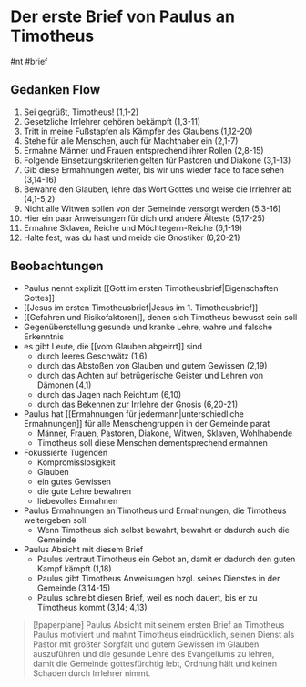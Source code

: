 # Der erste Brief von Paulus an Timotheus

#nt #brief

## Gedanken Flow

1. Sei gegrüßt, Timotheus! (1,1-2)
2. Gesetzliche Irrlehrer gehören bekämpft (1,3-11)
3. Tritt in meine Fußstapfen als Kämpfer des Glaubens (1,12-20)
4. Stehe für alle Menschen, auch für Machthaber ein (2,1-7)
5. Ermahne Männer und Frauen entsprechend ihrer Rollen (2,8-15)
6. Folgende Einsetzungskriterien gelten für Pastoren und Diakone (3,1-13)
7. Gib diese Ermahnungen weiter, bis wir uns wieder face to face sehen (3,14-16)
8. Bewahre den Glauben, lehre das Wort Gottes und weise die Irrlehrer ab (4,1-5,2)
9. Nicht alle Witwen sollen von der Gemeinde versorgt werden (5,3-16)
10. Hier ein paar Anweisungen für dich und andere Älteste (5,17-25)
11. Ermahne Sklaven, Reiche und Möchtegern-Reiche (6,1-19)
12. Halte fest, was du hast und meide die Gnostiker (6,20-21)

## Beobachtungen

- Paulus nennt explizit [[Gott im ersten Timotheusbrief|Eigenschaften Gottes]]
- [[Jesus im ersten Timotheusbrief|Jesus im 1. Timotheusbrief]]
- [[Gefahren und Risikofaktoren]], denen sich Timotheus bewusst sein soll
- Gegenüberstellung gesunde und kranke Lehre, wahre und falsche Erkenntnis
- es gibt Leute, die [[vom Glauben abgeirrt]] sind
	- durch leeres Geschwätz (1,6)
	- durch das Abstoßen von Glauben und gutem Gewissen (2,19)
	- durch das Achten auf betrügerische Geister und Lehren von Dämonen (4,1)
	- durch das Jagen nach Reichtum (6,10)
	- durch das Bekennen zur Irrlehre der Gnosis (6,20-21)
- Paulus hat [[Ermahnungen für jedermann|unterschiedliche Ermahnungen]] für alle Menschengruppen in der Gemeinde parat
	- Männer, Frauen, Pastoren, Diakone, Witwen, Sklaven, Wohlhabende
	- Timotheus soll diese Menschen dementsprechend ermahnen
- Fokussierte Tugenden
	- Kompromisslosigkeit
	- Glauben
	- ein gutes Gewissen
	- die gute Lehre bewahren
	- liebevolles Ermahnen
- Paulus Ermahnungen an Timotheus und Ermahnungen, die Timotheus weitergeben soll
	- Wenn Timotheus sich selbst bewahrt, bewahrt er dadurch auch die Gemeinde
- Paulus Absicht mit diesem Brief
	- Paulus vertraut Timotheus ein Gebot an, damit er dadurch den guten Kampf kämpft (1,18)
	- Paulus gibt Timotheus Anweisungen bzgl. seines Dienstes in der Gemeinde (3,14-15)
	- Paulus schreibt diesen Brief, weil es noch dauert, bis er zu Timotheus kommt (3,14; 4,13)

> [!paperplane] Paulus Absicht mit seinem ersten Brief an Timotheus
Paulus motiviert und mahnt Timotheus eindrücklich, seinen Dienst als Pastor mit größter Sorgfalt und gutem Gewissen im Glauben auszuführen und die gesunde Lehre des Evangeliums zu lehren, damit die Gemeinde gottesfürchtig lebt, Ordnung hält und keinen Schaden durch Irrlehrer nimmt.